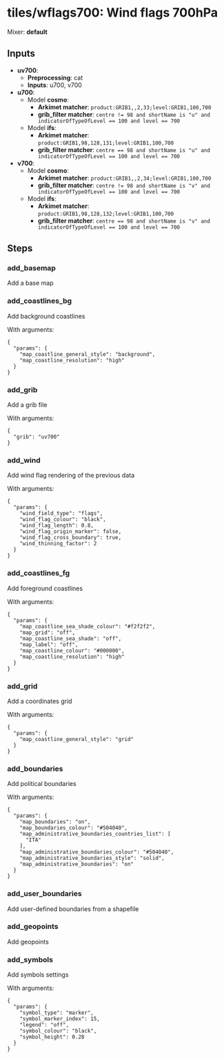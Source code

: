 # tiles/wflags700: Wind flags 700hPa

Mixer: **default**

## Inputs

* **uv700**:
    * **Preprocessing**: cat
    * **Inputs**: u700, v700
* **u700**:
    * Model **cosmo**:
        * **Arkimet matcher**: `product:GRIB1,,2,33;level:GRIB1,100,700`
        * **grib_filter matcher**: `centre != 98 and shortName is "u" and indicatorOfTypeOfLevel == 100 and level == 700`
    * Model **ifs**:
        * **Arkimet matcher**: `product:GRIB1,98,128,131;level:GRIB1,100,700`
        * **grib_filter matcher**: `centre == 98 and shortName is "u" and indicatorOfTypeOfLevel == 100 and level == 700`
* **v700**:
    * Model **cosmo**:
        * **Arkimet matcher**: `product:GRIB1,,2,34;level:GRIB1,100,700`
        * **grib_filter matcher**: `centre != 98 and shortName is "v" and indicatorOfTypeOfLevel == 100 and level == 700`
    * Model **ifs**:
        * **Arkimet matcher**: `product:GRIB1,98,128,132;level:GRIB1,100,700`
        * **grib_filter matcher**: `centre == 98 and shortName is "v" and indicatorOfTypeOfLevel == 100 and level == 700`

## Steps

### add_basemap

Add a base map


### add_coastlines_bg

Add background coastlines

With arguments:
```
{
  "params": {
    "map_coastline_general_style": "background",
    "map_coastline_resolution": "high"
  }
}
```

### add_grib

Add a grib file

With arguments:
```
{
  "grib": "uv700"
}
```

### add_wind

Add wind flag rendering of the previous data

With arguments:
```
{
  "params": {
    "wind_field_type": "flags",
    "wind_flag_colour": "black",
    "wind_flag_length": 0.8,
    "wind_flag_origin_marker": false,
    "wind_flag_cross_boundary": true,
    "wind_thinning_factor": 2
  }
}
```

### add_coastlines_fg

Add foreground coastlines

With arguments:
```
{
  "params": {
    "map_coastline_sea_shade_colour": "#f2f2f2",
    "map_grid": "off",
    "map_coastline_sea_shade": "off",
    "map_label": "off",
    "map_coastline_colour": "#000000",
    "map_coastline_resolution": "high"
  }
}
```

### add_grid

Add a coordinates grid

With arguments:
```
{
  "params": {
    "map_coastline_general_style": "grid"
  }
}
```

### add_boundaries

Add political boundaries

With arguments:
```
{
  "params": {
    "map_boundaries": "on",
    "map_boundaries_colour": "#504040",
    "map_administrative_boundaries_countries_list": [
      "ITA"
    ],
    "map_administrative_boundaries_colour": "#504040",
    "map_administrative_boundaries_style": "solid",
    "map_administrative_boundaries": "on"
  }
}
```

### add_user_boundaries

Add user-defined boundaries from a shapefile


### add_geopoints

Add geopoints


### add_symbols

Add symbols settings

With arguments:
```
{
  "params": {
    "symbol_type": "marker",
    "symbol_marker_index": 15,
    "legend": "off",
    "symbol_colour": "black",
    "symbol_height": 0.28
  }
}
```

